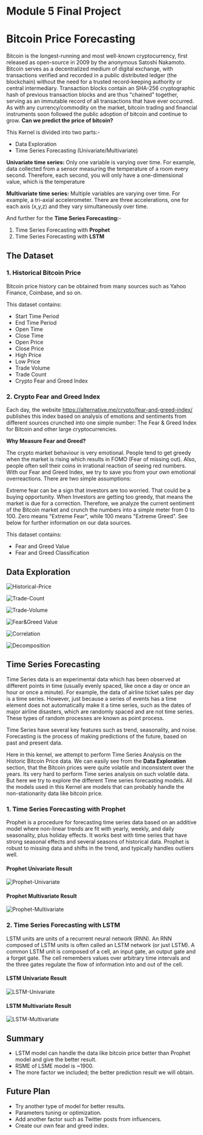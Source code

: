 # Module 5 Final Project

# Bitcoin Price Forecasting

Bitcoin is the longest-running and most well-known cryptocurrency, first released as open-source in 2009 by the anonymous Satoshi Nakamoto. Bitcoin serves as a decentralized medium of digital exchange, with transactions verified and recorded in a public distributed ledger (the blockchain) without the need for a trusted record-keeping authority or central intermediary. Transaction blocks contain an SHA-256 cryptographic hash of previous transaction blocks and are thus "chained" together, serving as an immutable record of all transactions that have ever occurred. As with any currency/commodity on the market, bitcoin trading and financial instruments soon followed the public adoption of bitcoin and continue to grow. **Can we predict the price of bitcoin?**

This Kernel is divided into two parts:-

* Data Exploration
* Time Series Forecasting (Univariate/Multivariate)

**Univariate time series:** Only one variable is varying over time. For example, data collected from a sensor measuring the temperature of a room every second. Therefore, each second, you will only have a one-dimensional value, which is the temperature

**Multivariate time series:** Multiple variables are varying over time. For example, a tri-axial accelerometer. There are three accelerations, one for each axis (x,y,z) and they vary simultaneously over time.

And further for the **Time Series Forecasting:**-

1. Time Series Forecasting with **Prophet**
2. Time Series Forecasting with **LSTM**

## The Dataset

### 1. Historical Bitcoin Price

Bitcoin price history can be obtained from many sources such as Yahoo Finance, Coinbase, and so on.

This dataset contains:

* Start Time Period
* End Time Period
* Open Time
* Close Time
* Open Price
* Close Price
* High Price
* Low Price
* Trade Volume
* Trade Count
* Crypto Fear and Greed Index

### 2. Crypto Fear and Greed Index

Each day, the website https://alternative.me/crypto/fear-and-greed-index/ publishes this index based on analysis of emotions and sentiments from different sources crunched into one simple number: The Fear & Greed Index for Bitcoin and other large cryptocurrencies.

**Why Measure Fear and Greed?**

The crypto market behaviour is very emotional. People tend to get greedy when the market is rising which results in FOMO (Fear of missing out). Also, people often sell their coins in irrational reaction of seeing red numbers. With our Fear and Greed Index, we try to save you from your own emotional overreactions. There are two simple assumptions:

Extreme fear can be a sign that investors are too worried. That could be a buying opportunity.
When Investors are getting too greedy, that means the market is due for a correction.
Therefore, we analyze the current sentiment of the Bitcoin market and crunch the numbers into a simple meter from 0 to 100. Zero means "Extreme Fear", while 100 means "Extreme Greed". See below for further information on our data sources.

This dataset contains:

* Fear and Greed Value
* Fear and Greed Classification

## Data Exploration

![Historical-Price](https://knotmirai.com/wp-content/uploads/2022/01/Capture-1200x467.jpg)

![Trade-Count](https://knotmirai.com/wp-content/uploads/2022/01/Capture-3-1200x491.jpg)

![Trade-Volume](https://knotmirai.com/wp-content/uploads/2022/01/Capture-2-1200x498.jpg)

![Fear&Greed Value](https://knotmirai.com/wp-content/uploads/2022/01/Capture-1-1200x497.jpg)

![Correlation](https://knotmirai.com/wp-content/uploads/2022/01/download-1.png)

![Decomposition](https://knotmirai.com/wp-content/uploads/2022/01/download.png)

## Time Series Forecasting

Time Series data is an experimental data which has been observed at different points in time (usually evenly spaced, like once a day or once an hour or once a minute). For example, the data of airline ticket sales per day is a time series. However, just because a series of events has a time element does not automatically make it a time series, such as the dates of major airline disasters, which are randomly spaced and are not time series. These types of random processes are known as point process.

Time Series have several key features such as trend, seasonality, and noise. Forecasting is the process of making predictions of the future, based on past and present data. 

Here in this kernel, we attempt to perform Time Series Analysis on the Historic Bitcoin Price data. We can easily see from the **Data Exploration** section, that the Bitcoin prices were quite volatile and inconsistent over the years.  Its very hard to perform Time series analysis on such volatile data. But here we try to explore the different Time series forecasting models. All the models used in this Kernel are models that can probably handle the non-stationarity data like bitcoin price.

### 1. Time Series Forecasting with Prophet

Prophet is a procedure for forecasting time series data based on an additive model where non-linear trends are fit with yearly, weekly, and daily seasonality, plus holiday effects. It works best with time series that have strong seasonal effects and several seasons of historical data. Prophet is robust to missing data and shifts in the trend, and typically handles outliers well.

#### Prophet Univariate Result

![Prophet-Univariate](https://knotmirai.com/wp-content/uploads/2022/01/download-2.png)

#### Prophet Multivariate Result

![Prophet-Multivariate](https://knotmirai.com/wp-content/uploads/2022/01/download-3.png)

### 2. Time Series Forecasting with  LSTM

LSTM units are units of a recurrent neural network (RNN). An RNN composed of LSTM units is often called an LSTM network (or just LSTM). A common LSTM unit is composed of a cell, an input gate, an output gate and a forget gate. The cell remembers values over arbitrary time intervals and the three gates regulate the flow of information into and out of the cell.

#### LSTM Univariate Result

![LSTM-Univariate](https://knotmirai.com/wp-content/uploads/2022/01/Capture-4-1200x541.jpg)

#### LSTM Multivariate Result

![LSTM-Multivariate](https://knotmirai.com/wp-content/uploads/2022/01/Capture-5-1200x505.jpg)

## Summary

* LSTM model can handle the data like bitcoin price better than Prophet model and give the better result.
* RSME of LSME model is ~1900.
* The more factor we included; the better prediction result we will obtain.

## Future Plan

* Try another type of model for better results.
* Parameters tuning or optimization.
* Add another factor such as Twitter posts from influencers.
* Create our own fear and greed index.
